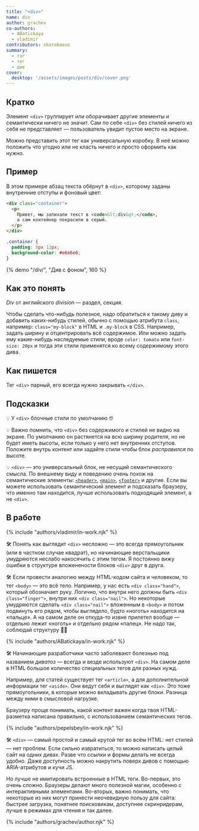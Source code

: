 ```yaml
---
title: "<div>"
name: div
author: grachev
co-authors:
  - ABatickaya
  - vladimir
contributors: skorobaeus
summary:
  - тэг
  - тег
  - див
cover:
  desktop: '/assets/images/posts/div/cover.png'
---
```


## Кратко

Элемент `<div>` группирует или оборачивает другие элементы и семантически ничего не значит. Сам по себе `<div>` без стилей ничего из себя не представляет — пользователь увидит пустое место на экране.

Можно представить этот тег как универсальную коробку. В неё можно положить что угодно или не класть ничего и просто оформить как нужно.

## Пример

В этом примере абзац текста обёрнут в `<div>`, которому заданы внутренние отступы и фоновый цвет:

```html
<div class="container">
  <p>
    Привет, мы запихали текст в <code>&lt;div&gt;</code>,
    а сам контейнер покрасили в серый.
  </p>
</div>
```

```css
.container {
  padding: 8px 12px;
  background-color: #e6e6e6;
}
```

{% demo "/div/", "Див с фоном", 160 %}

## Как это понять

_Div_ от английского _division_ — раздел, секция.

Чтобы сделать что-нибудь полезное, надо обратиться к такому диву и добавить каких-нибудь стилей, обычно с помощью атрибута `class`, например: `class="my-block"` в HTML и `.my-block` в CSS. Например, задать ширину и отцентрировать всё содержимое. Или можно задать ему какие-нибудь наследуемые стили, вроде `color: tomato` или `font-size: 20px` и тогда эти стили применятся ко всему содержимому этого дива.

## Как пишется

Тег `<div>` парный, его всегда нужно закрывать `</div>`.

## Подсказки

💡 У `<div>` блочные стили по умолчанию 🤓

💡 Важно помнить, что `<div>` без содержимого и стилей не видно на экране. По умолчанию он растянется на всю ширину родителя, но не будет иметь высоты, если только у него нет внутренних отступов. Положите внутрь контент или задайте стили чтобы блок _расправился_ по высоте.

💡 `<div>` — это универсальный блок, не несущий семантического смысла. По внешнему виду и поведению очень похож на семантические элементы: [`<header>`](/html/doka/header), [`<main>`](/html/doka/main), [`<footer>`](/html/doka/footer) и другие. Если вы можете использовать семантический элемент и подсказать браузеру, что именно там находится, лучше использовать подходящий элемент, а не `<div>`.

## В работе

{% include "authors/vladimir/in-work.njk" %}

🛠 Понять как выглядит `<div>` несложно — это всегда прямоугольник (или в частном случае квадрат), но начинающие верстальщики умудряются неслабо накосячить с этим тегом. Я постоянно вижу ошибки в структуре вложенености блоков `<div>` друг в друга.

🛠 Если провести аналогию между HTML-кодом сайта и человеком, то тег `<body>` — это всё тело. Например, у нас есть `<div class="hand">`, который обозначает руку. Логично, что внутри него должны быть `<div class="finger">`, внутри них `<div class="nail">`. Но некоторые умудряются сделать `<div class="nail">` вложенным в `<body>` и потом подвинуть его рядом, чтобы выглядело, будто «ноготь» находится на «пальце». А на самом деле он откуда-то извне прилетел вообще — отдельно лежит «ноготь» и отдельно рядом «палец». Не надо так, соблюдай структуру 💪🏻

{% include "authors/ABatickaya/in-work.njk" %}

🛠 Начинающие разработчики часто заболевают болезнью под названием _диватоз_ — всегда и везде используют `<div>`. На самом деле в HTML большое количество специальных тегов для разных нужд.

Например, для статей существует тег `<article>`, а для дополнительной информации тег `<aside>`. Они ведут себя и выглядят как `<div>`. Это тоже прямоугольники, в которые можно вкладывать другие блоки. Разница между ними в смысловой нагрузке.

Браузеру проще понимать, какой контент важен когда твоя HTML-разметка написана правильно, с использованием семантических тегов.

{% include "authors/pepelsbey/in-work.njk" %}

🛠 `<div>` — самый простой и самый крутой тег во всём HTML: нет стилей — нет проблем. Если сильно извратиться, то можно написать целый сайт на одних дивах. Разве что ссылки и формы делать не всегда удобно. Даже доступность можно накрутить поверх дивов с помощью ARIA-атрибутов и кучи JS.

Но лучше не имитировать встроенные в HTML теги. Во-первых, это очень сложно. Браузеры делают много полезной магии, особенно с интерактивными элементами. Во-вторых, важно понимать, что некоторые из них могут принести неочевидную пользу для сайта: быстрее загрузка, понятнее поисковикам, доступнее скринридерам, лучше в режимах для чтения и так далее.

{% include "authors/grachev/author.njk" %}
